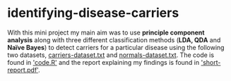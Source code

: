 # identifying-disease-carriers

With this mini project my main aim was to use **principle component analysis** along with three different classification methods (**LDA, QDA** and **Naïve Bayes**) to detect carriers for a particular disease using the following two datasets, [carriers-dataset.txt](https://github.com/Volosyanko/identifying-disease-carriers/blob/main/carriers-dataset.txt) and [normals-dataset.txt](https://github.com/Volosyanko/identifying-disease-carriers/blob/main/normals-dataset.txt). The code is found in ['code.R'](https://github.com/Volosyanko/identifying-disease-carriers/blob/main/code.R) and the report explaining my findings is found in ['short-report.pdf'](https://github.com/Volosyanko/identifying-disease-carriers/blob/main/short-report.pdf).
